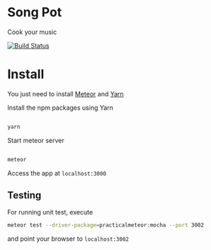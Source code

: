 # Song Pot

Cook your music

[![Build Status](https://travis-ci.org/singularities/song-pot.svg?branch=master)](https://travis-ci.org/singularities/song-pot)

# Install

You just need to install [Meteor](https://www.meteor.com/install) and [Yarn](https://yarnpkg.com/lang/en/docs/install/)

Install the npm packages using Yarn

```bash

yarn

```

Start meteor server

```bash

meteor

```

Access the app at `localhost:3000`

## Testing

For running unit test, execute

```bash
meteor test --driver-package=practicalmeteor:mocha --port 3002
```

and point your browser to `localhost:3002`

